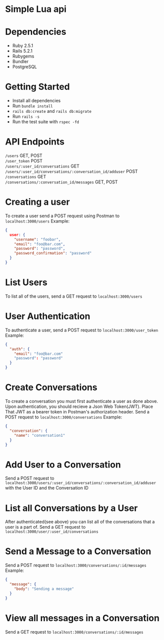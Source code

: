 # Simple Lua api

# Dependencies
* Ruby 2.5.1
* Rails 5.2.1
* Rubygems
* Bundler
* PostgreSQL

# Getting Started
* Install all dependencies
* Run `bundle install`
* `rails db:create` and `rails db:migrate`
* Run `rails -s`
* Run the test suite with `rspec -fd`

# API Endpoints
`/users` GET, POST  
`/user_token` POST  
`/users/:user_id/conversations` GET  
`/users/:user_id/conversations/:conversation_id/adduser` POST
`/conversations` GET  
`/conversations/:conversation_id/messages` GET, POST

# Creating a user
To create a user send a POST request using Postman to `localhost:3000/users`
Example:  
``` json
{
  user: {
    "username": "foobar",
    "email": "foo@bar.com",
    "password": "password",
    "password_confirmation": "password"
  }
}
```

# List Users
To list all of the users, send a GET request to `localhost:3000/users`

# User Authentication
To authenticate a user, send a POST request to `localhost:3000/user_token`
Example:  
``` json
{
  "auth": {
    "email": "foo@bar.com"
    "password": "password"
  }
}
```

# Create Conversations
To create a conversation you must first authenticate a user as done above.
Upon authentication, you should recieve a Json Web Token(JWT). Place That
JWT as a bearer token in Postman's authorization header.
Send a POST request to `localhost:3000/conversations`
Example:  
``` json
{
  "conversation": {
    "name": "conversation1"
  }
}
```

# Add User to a Conversation
Send a POST request to `localhost:3000/users/:user_id/conversations/:conversation_id/adduser`
with the User ID and the Conversation ID

# List all Conversations by a User
After authenticated(see above) you can list all of the conversations that
a user is a part of.
Send a GET request to `localhost:3000/user/:user_id/conversations`

# Send a Message to a Conversation
Send a POST request to `localhost:3000/conversations/:id/messages`
Example:  
``` json
{
  "message": {
    "body": "Sending a message"
  }
}
```

# View all messages in a Conversation
Send a GET request to `localhost:3000/conversations/:id/messages`
